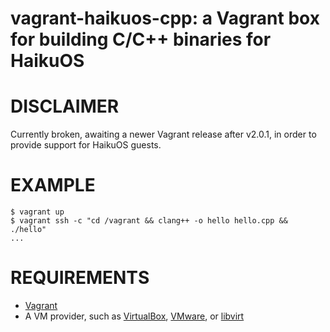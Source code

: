 # vagrant-haikuos-cpp: a Vagrant box for building C/C++ binaries for HaikuOS

# DISCLAIMER

Currently broken, awaiting a newer Vagrant release after v2.0.1, in order to provide support for HaikuOS guests.

# EXAMPLE

```console
$ vagrant up
$ vagrant ssh -c "cd /vagrant && clang++ -o hello hello.cpp && ./hello"
...
```

# REQUIREMENTS

* [Vagrant](https://www.vagrantup.com)
* A VM provider, such as [VirtualBox](https://www.virtualbox.org), [VMware](https://www.vmware.com), or [libvirt](https://libvirt.org)
